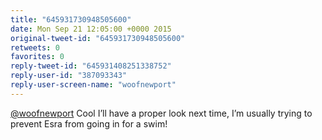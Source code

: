 ```yaml
---
title: "645931730948505600"
date: Mon Sep 21 12:05:00 +0000 2015
original-tweet-id: "645931730948505600"
retweets: 0
favorites: 0
reply-tweet-id: "645931408251338752"
reply-user-id: "387093343"
reply-user-screen-name: "woofnewport"
---
```

<a href="https://twitter.com/woofnewport">@woofnewport</a> Cool I’ll have a proper look next time, I’m usually trying to prevent Esra from going in for a swim!
